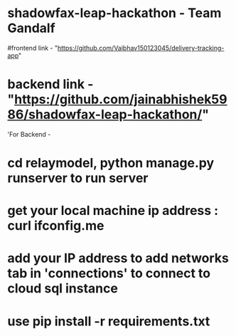 # shadowfax-leap-hackathon - Team Gandalf
#frontend link - "https://github.com/Vaibhav150123045/delivery-tracking-app"
# backend link - "https://github.com/jainabhishek5986/shadowfax-leap-hackathon/"

'For Backend - 
  # cd relaymodel, python manage.py runserver to run server
  # get your local machine ip address : curl ifconfig.me
  # add your IP address to add networks tab in 'connections' to connect to cloud sql instance
  # use pip install -r requirements.txt
